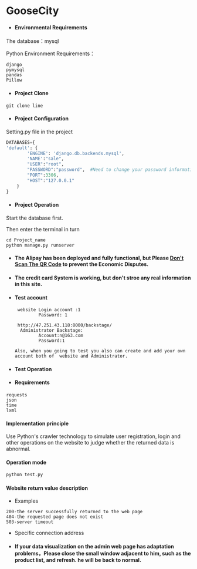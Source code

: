 # GooseCity
- #### Environmental Requirements

The database：mysql

Python Environment Requirements：

~~~shell
django
pymysql
pandas
Pillow
~~~

- #### Project Clone

~~~shell
git clone line
~~~

- #### Project Configuration

Setting.py file in the project

~~~python
DATABASES={
'default': {
        'ENGINE': 'django.db.backends.mysql',
        'NAME':"sale",
        "USER":"root",
        "PASSWORD":"password",  #Need to change your password information
        "PORT":3306,
        "HOST":"127.0.0.1"
    }
}
~~~

- #### Project Operation

Start the database first.

Then enter the terminal in turn

~~~shell
cd Project_name
python manage.py runserver
~~~

- #### The Alipay has been deployed and fully functional, but Please <u>**Don't Scan The QR Code**</u> to prevent the Economic Disputes.

- #### The credit card System is working, but don't stroe any real information in this site.

- #### Test account 
       website Login account :1
               Password: 1
       
       http://47.251.43.118:8000/backstage/
        Administrator Backstage:
               Account:n@163.com
               Password:1
       
      Also, when you going to test you also can create and add your own account both of  website and Administrator.
- #### Test Operation
- ####  Requirements

~~~shell
requests
json
time
lxml
~~~



#### Implementation principle

Use Python's crawler technology to simulate user registration, login and other operations on the website to judge whether the returned data is abnormal.

#### Operation mode

~~~python
python test.py
~~~

#### Website return value description

- Examples

~~~text
200-the server successfully returned to the web page
404-the requested page does not exist
503-server timeout
~~~

- Specific connection address


- #### If your data visualization on the admin web page has adaptation problems，Please close the small window adjacent to him, such as the product list, and refresh. he will be back to normal.

